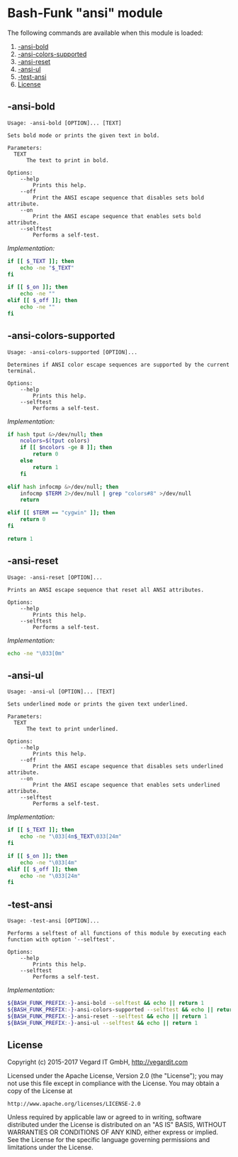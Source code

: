 # Bash-Funk "ansi" module

[//]: # (THIS FILE IS GENERATED BY BASH-FUNK GENERATOR)

The following commands are available when this module is loaded:

1. [-ansi-bold](#-ansi-bold)
1. [-ansi-colors-supported](#-ansi-colors-supported)
1. [-ansi-reset](#-ansi-reset)
1. [-ansi-ul](#-ansi-ul)
1. [-test-ansi](#-test-ansi)
1. [License](#license)


## <a name="-ansi-bold"></a>-ansi-bold

```
Usage: -ansi-bold [OPTION]... [TEXT]

Sets bold mode or prints the given text in bold.

Parameters:
  TEXT 
      The text to print in bold.

Options:
    --help 
        Prints this help.
    --off 
        Print the ANSI escape sequence that disables sets bold attribute.
    --on 
        Print the ANSI escape sequence that enables sets bold attribute.
    --selftest 
        Performs a self-test.
```

*Implementation:*
```bash
if [[ $_TEXT ]]; then
    echo -ne "$_TEXT"
fi

if [[ $_on ]]; then
    echo -ne ""
elif [[ $_off ]]; then
    echo -ne ""
fi
```


## <a name="-ansi-colors-supported"></a>-ansi-colors-supported

```
Usage: -ansi-colors-supported [OPTION]...

Determines if ANSI color escape sequences are supported by the current terminal.

Options:
    --help 
        Prints this help.
    --selftest 
        Performs a self-test.
```

*Implementation:*
```bash
if hash tput &>/dev/null; then
    ncolors=$(tput colors)
    if [[ $ncolors -ge 8 ]]; then
        return 0
    else
        return 1
    fi

elif hash infocmp &>/dev/null; then
    infocmp $TERM 2>/dev/null | grep "colors#8" >/dev/null
    return

elif [[ $TERM == "cygwin" ]]; then
    return 0
fi

return 1
```


## <a name="-ansi-reset"></a>-ansi-reset

```
Usage: -ansi-reset [OPTION]...

Prints an ANSI escape sequence that reset all ANSI attributes.

Options:
    --help 
        Prints this help.
    --selftest 
        Performs a self-test.
```

*Implementation:*
```bash
echo -ne "\033[0m"
```


## <a name="-ansi-ul"></a>-ansi-ul

```
Usage: -ansi-ul [OPTION]... [TEXT]

Sets underlined mode or prints the given text underlined.

Parameters:
  TEXT 
      The text to print underlined.

Options:
    --help 
        Prints this help.
    --off 
        Print the ANSI escape sequence that disables sets underlined attribute.
    --on 
        Print the ANSI escape sequence that enables sets underlined attribute.
    --selftest 
        Performs a self-test.
```

*Implementation:*
```bash
if [[ $_TEXT ]]; then
    echo -ne "\033[4m$_TEXT\033[24m"
fi

if [[ $_on ]]; then
    echo -ne "\033[4m"
elif [[ $_off ]]; then
    echo -ne "\033[24m"
fi
```


## <a name="-test-ansi"></a>-test-ansi

```
Usage: -test-ansi [OPTION]...

Performs a selftest of all functions of this module by executing each function with option '--selftest'.

Options:
    --help 
        Prints this help.
    --selftest 
        Performs a self-test.
```

*Implementation:*
```bash
${BASH_FUNK_PREFIX:-}-ansi-bold --selftest && echo || return 1
${BASH_FUNK_PREFIX:-}-ansi-colors-supported --selftest && echo || return 1
${BASH_FUNK_PREFIX:-}-ansi-reset --selftest && echo || return 1
${BASH_FUNK_PREFIX:-}-ansi-ul --selftest && echo || return 1
```


## <a name="license"></a>License

Copyright (c) 2015-2017 Vegard IT GmbH, http://vegardit.com

Licensed under the Apache License, Version 2.0 (the "License");
you may not use this file except in compliance with the License.
You may obtain a copy of the License at

    http://www.apache.org/licenses/LICENSE-2.0

Unless required by applicable law or agreed to in writing, software
distributed under the License is distributed on an "AS IS" BASIS,
WITHOUT WARRANTIES OR CONDITIONS OF ANY KIND, either express or implied.
See the License for the specific language governing permissions and
limitations under the License.

